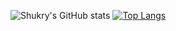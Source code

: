 ![Shukry's GitHub stats](https://github-readme-stats.vercel.app/api?username=MohamadShukry&theme=dark&show_icons=true)
[![Top Langs](https://github-readme-stats.vercel.app/api/top-langs/?username=MohamadShukry)](https://github.com/MohamadShukry/github-readme-stats)

